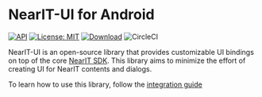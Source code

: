 # NearIT-UI for Android

[![API](https://img.shields.io/badge/API-15%2B-blue.svg?style=flat)](https://developer.android.com/about/dashboards/index.html#Platform) [![License: MIT](https://img.shields.io/badge/License-MIT-green.svg)](https://opensource.org/licenses/MIT)
[![Download](https://api.bintray.com/packages/nearit/NearIT-Android-SDK/it.near.sdk%3Anearit-ui/images/download.svg)](https://bintray.com/nearit/NearIT-Android-SDK/it.near.sdk%3Anearit-ui/_latestVersion)
![CircleCI](https://circleci.com/gh/nearit/Android-UI-Bindings.svg?style=svg)

NearIT-UI is an open-source library that provides customizable UI bindings on top of the core [NearIT SDK](https://github.com/nearit/Android-SDK).
This library aims to minimize the effort of creating UI for NearIT contents and dialogs.

To learn how to use this library, follow the [integration guide](https://docs.nearit.com/android/installation/)
